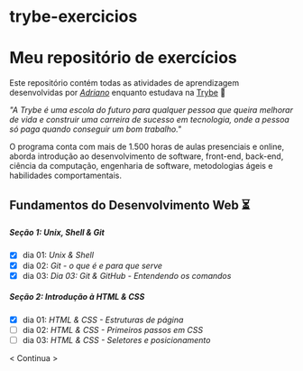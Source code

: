 # trybe-exercicios
# Meu repositório de exercícios

Este repositório contém todas as atividades de aprendizagem desenvolvidas por _[Adriano](https://www.linkedin.com/in/adriano-gonc/)_ enquanto estudava na [Trybe](https://www.betrybe.com/) 🚀

_"A Trybe é uma escola do futuro para qualquer pessoa que queira melhorar de vida e construir uma carreira de sucesso em tecnologia, onde a pessoa só paga quando conseguir um bom trabalho."_

O programa conta com mais de 1.500 horas de aulas presenciais e online, aborda introdução ao desenvolvimento de software, front-end, back-end, ciência da computação, engenharia de software, metodologias ágeis e habilidades comportamentais.

## Fundamentos do Desenvolvimento Web ⏳

##### Seção 1: Unix, Shell & Git

- [x] dia 01: _Unix & Shell_
- [x] dia 02: _Git - o que é e para que serve_
- [x] dia 03: _Dia 03: Git & GitHub - Entendendo os comandos_

##### Seção 2: Introdução à HTML & CSS

- [x] dia 01: _HTML & CSS - Estruturas de página_
- [ ] dia 02: _HTML & CSS - Primeiros passos em CSS_
- [ ] dia 03: _HTML & CSS - Seletores e posicionamento_

< Continua >



